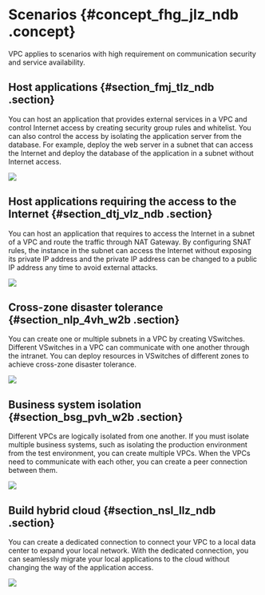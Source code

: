 # Scenarios {#concept_fhg_jlz_ndb .concept}

VPC applies to scenarios with high requirement on communication security and service availability.

## Host applications {#section_fmj_tlz_ndb .section}

You can host an application that provides external services in a VPC and control Internet access by creating security group rules and whitelist. You can also control the access by isolating the application server from the database. For example, deploy the web server in a subnet that can access the Internet and deploy the database of the application in a subnet without Internet access.

![](http://static-aliyun-doc.oss-cn-hangzhou.aliyuncs.com/assets/img/13390/15378597532768_en-US.png)

## Host applications requiring the access to the Internet {#section_dtj_vlz_ndb .section}

You can host an application that requires to access the Internet in a subnet of a VPC and route the traffic through NAT Gateway. By configuring SNAT rules, the instance in the subnet can access the Internet without exposing its private IP address and the private IP address can be changed to a public IP address any time to avoid external attacks.

![](http://static-aliyun-doc.oss-cn-hangzhou.aliyuncs.com/assets/img/13390/15378597532769_en-US.png)

## Cross-zone disaster tolerance {#section_nlp_4vh_w2b .section}

You can create one or multiple subnets in a VPC by creating VSwitches. Different VSwitches in a VPC can communicate with one another through the intranet. You can deploy resources in VSwitches of different zones to achieve cross-zone disaster tolerance.

![](http://static-aliyun-doc.oss-cn-hangzhou.aliyuncs.com/assets/img/13390/15378597539780_en-US.png)

## Business system isolation {#section_bsg_pvh_w2b .section}

Different VPCs are logically isolated from one another. If you must isolate multiple business systems, such as isolating the production environment from the test environment, you can create multiple VPCs. When the VPCs need to communicate with each other, you can create a peer connection between them.

![](http://static-aliyun-doc.oss-cn-hangzhou.aliyuncs.com/assets/img/13390/15378597539781_en-US.png)

## Build hybrid cloud {#section_nsl_llz_ndb .section}

You can create a dedicated connection to connect your VPC to a local data center to expand your local network. With the dedicated connection, you can seamlessly migrate your local applications to the cloud without changing the way of the application access.

![](http://static-aliyun-doc.oss-cn-hangzhou.aliyuncs.com/assets/img/13390/15378597532767_en-US.png)

